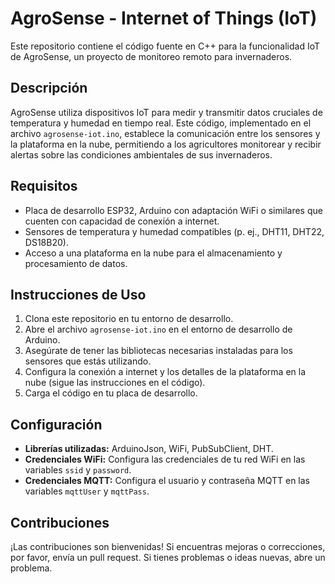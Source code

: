 # AgroSense - Internet of Things (IoT)

Este repositorio contiene el código fuente en C++ para la funcionalidad IoT de AgroSense, un proyecto de monitoreo remoto para invernaderos.

## Descripción

AgroSense utiliza dispositivos IoT para medir y transmitir datos cruciales de temperatura y humedad en tiempo real. Este código, implementado en el archivo `agrosense-iot.ino`, establece la comunicación entre los sensores y la plataforma en la nube, permitiendo a los agricultores monitorear y recibir alertas sobre las condiciones ambientales de sus invernaderos.

## Requisitos

- Placa de desarrollo ESP32, Arduino con adaptación WiFi o similares que cuenten con capacidad de conexión a internet.
- Sensores de temperatura y humedad compatibles (p. ej., DHT11, DHT22, DS18B20).
- Acceso a una plataforma en la nube para el almacenamiento y procesamiento de datos.

## Instrucciones de Uso

1. Clona este repositorio en tu entorno de desarrollo.
2. Abre el archivo `agrosense-iot.ino` en el entorno de desarrollo de Arduino.
3. Asegúrate de tener las bibliotecas necesarias instaladas para los sensores que estás utilizando.
4. Configura la conexión a internet y los detalles de la plataforma en la nube (sigue las instrucciones en el código).
5. Carga el código en tu placa de desarrollo.

## Configuración

- **Librerías utilizadas:** ArduinoJson, WiFi, PubSubClient, DHT.
- **Credenciales WiFi:** Configura las credenciales de tu red WiFi en las variables `ssid` y `password`.
- **Credenciales MQTT:** Configura el usuario y contraseña MQTT en las variables `mqttUser` y `mqttPass`.

## Contribuciones

¡Las contribuciones son bienvenidas! Si encuentras mejoras o correcciones, por favor, envía un pull request. Si tienes problemas o ideas nuevas, abre un problema.